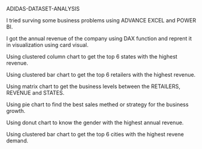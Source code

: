  ADIDAS-DATASET-ANALYSIS

 I tried surving some business problems using ADVANCE EXCEL and POWER BI.

 I got the annual revenue of the company using DAX function and reprent it in visualization using card visual.

 Using clustered column chart to get the top 6 states with the highest revenue.

 Using clustered bar chart to get the top 6 retailers with the highest revenue.

 Using matrix chart to get the business levels between the RETAILERS, REVENUE and STATES.

 Using pie chart to find the best sales methed or strategy for the business growth.

 Using donut chart to know the gender with the highest annual revenue.

 Using clustered bar chart to get the top 6 cities with the highest revene demand.
